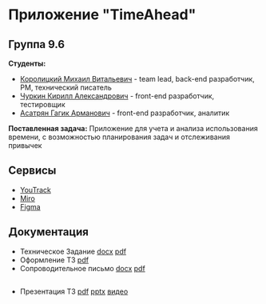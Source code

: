 # Приложение "TimeAhead"
## Группа 9.6
**Студенты:**
 - [Королицкий Михаил Витальевич](https://github.com/m-i-k-o-r) - team lead, back-end разработчик, PM, технический писатель
 - [Чуркин Кирилл Александрович](https://github.com/KirilliT) - front-end разработчик, тестировщик
 - [Асатрян Гагик Арманович](https://github.com/Dockstage) - front-end разработчик, аналитик

**Поставленная задача:**
	Приложение для учета и анализа использования времени, с возможностью планирования задач и отслеживания привычек

## Сервисы

 - [YouTrack](https://tp9-6.youtrack.cloud/agiles/159-2/current)  
 - [Miro](https://miro.com/app/board/uXjVNsyfQq4=/?share_link_id=383535833690)
 - [Figma](https://www.figma.com/file/vV0wEGjiZyZ1sDql3YphmZ/team-9.6?type=design&node-id=0%3A1&mode=design&t=PZxZ2sHXDrvOWH0q-1)

## Документация

-   Техническое Задание  [docx](https://github.com/m-i-k-o-r/check-my-time-app/blob/master/documentation/Техническое_Задание.docx)  [pdf](https://github.com/m-i-k-o-r/check-my-time-app/blob/master/documentation/Техническое_Задание.pdf)
-  Оформление ТЗ  [pdf](https://github.com/m-i-k-o-r/check-my-time-app/blob/master/documentation/Оформление_Технического_Задания.pdf)
-   Сопроводительное письмо  [docx](https://github.com/m-i-k-o-r/check-my-time-app/blob/master/documentation/Cопроводительное_письмо.docx)  [pdf](https://github.com/m-i-k-o-r/check-my-time-app/blob/master/documentation/Cопроводительное_письмо.pdf)

##

-   Презентация ТЗ  [pdf](https://github.com/m-i-k-o-r/check-my-time-app/blob/master/documentation/Презентация_Технического_Задания.pdf)  [pptx](https://github.com/m-i-k-o-r/check-my-time-app/blob/master/documentation/Презентация_Технического_Задания.pptx) [видео](https://disk.yandex.ru/i/zgZynkC7yY8BVg)
